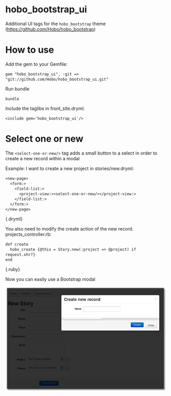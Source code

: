 hobo_bootstrap_ui
=================

Additional UI tags for the `hobo_bootstrap` theme (https://github.com/Hobo/hobo_bootstrap)



How to use
==========

Add the gem to your Gemfile:

    gem "hobo_bootstrap_ui", :git => "git://github.com/Hobo/hobo_bootstrap_ui.git"

Run bundle

    bundle

Include the taglibs in front_site.dryml:

    <include gem='hobo_bootstrap_ui'/>





Select one or new
=================

The `<select-one-or-new/>` tag adds a small button to a select in order to create a new record within a modal

Example: I want to create a new project in stories/new.dryml:

    <new-page>
      <form:>
        <field-list:>
          <project-view:><select-one-or-new/></project-view:>
        </field-list:>
      </form:>
    </new-page>
{.dryml}

You also need to modify the create action of the new record. projects_controller.rb:

    def create
      hobo_create {@this = Story.new(:project => @project) if request.xhr?}
    end
{.ruby}

Now you can easily use a Bootstrap modal

[![select_one_or_new][1]][1]





  [1]: https://github.com/Hobo/hobo_bootstrap_ui/raw/master/screenshots/select_one_or_new.png
